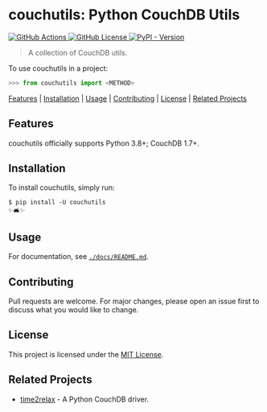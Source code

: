 # couchutils: Python CouchDB Utils

[![GitHub Actions](https://img.shields.io/github/actions/workflow/status/rwanyoike/couchutils-python/python-package.yml?branch=main)
](https://github.com/rwanyoike/couchutils-python/actions/workflows/python-package.yml?query=branch%3Amain)
[![GitHub License](https://img.shields.io/github/license/rwanyoike/couchutils-python)
](LICENSE.txt)
[![PyPI - Version](https://img.shields.io/pypi/v/time2relax)
](https://pypi.org/project/time2relax)

> A collection of CouchDB utils.

To use couchutils in a project:

```python
>>> from couchutils import <METHOD>
```

[Features](#features) | [Installation](#installation) | [Usage](#usage) | [Contributing](#contributing) | [License](#license) | [Related Projects](#related-projects)

## Features

couchutils officially supports Python 3.8+; CouchDB 1.7+.

## Installation

To install couchutils, simply run:

```shell
$ pip install -U couchutils
✨🛋✨
```

## Usage

For documentation, see [`./docs/README.md`](./docs/README.md).

## Contributing

Pull requests are welcome. For major changes, please open an issue first to discuss what you would like to change.

## License

This project is licensed under the [MIT License](./LICENSE).

## Related Projects

- [time2relax](https://github.com/rwanyoike/time2relax-python-driver) - A Python CouchDB driver.
